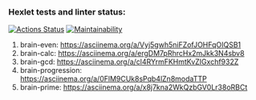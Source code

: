 ### Hexlet tests and linter status:
[![Actions Status](https://github.com/JF-IndependentDev/fullstack-javascript-project-98/actions/workflows/hexlet-check.yml/badge.svg)](https://github.com/JF-IndependentDev/fullstack-javascript-project-98/actions)
[![Maintainability](https://api.codeclimate.com/v1/badges/801bd28c3c906ae0a43e/maintainability)](https://codeclimate.com/github/JF-IndependentDev/fullstack-javascript-project-98/maintainability)

1. brain-even: https://asciinema.org/a/Vyj5gwh5niFZofJOHFqOIQSB1
2. brain-calc: https://asciinema.org/a/ergDM7pRhrcHx2mJkk3N4sbv8
3. brain-gcd:  https://asciinema.org/a/cl4RYrmFKHmtKvZIGxchf932Z
4. brain-progression: https://asciinema.org/a/0FlM9CUk8sPqb4lZn8modaTTP
5. brain-prime: https://asciinema.org/a/x8j7kna2WkQzbGV0Lr38oRBCt